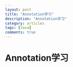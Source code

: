 ```yaml
---
layout: post
title: "Annotation学习"
description: "Annotation学习"
category: articles
tags: [Java]
comments: true
---
```

Annotation学习
=======

